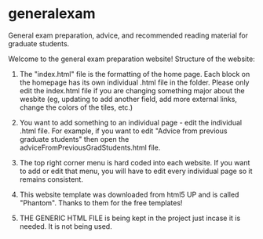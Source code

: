 # generalexam
General exam preparation, advice, and recommended reading material for graduate students. 

Welcome to the general exam preparation website! Structure of the website:

1. The "index.html" file is the formatting of the home page. Each block on the homepage has its own individual .html file in the folder. Please only edit the index.html file if you are changing something major about the wesbite (eg, updating to add another field, add more external links, change the colors of the tiles, etc.)
   
2. You want to add something to an individual page - edit the individual .html file. For example, if you want to edit "Advice from previous graduate students" then open the adviceFromPreviousGradStudents.html file.
   
3. The top right corner menu is hard coded into each website. If you want to add or edit that menu, you will have to edit every individual page so it remains consistent.
   
4. This website template was downloaded from html5 UP and is called "Phantom". Thanks to them for the free templates!
   
5. THE GENERIC HTML FILE is being kept in the project just incase it is needed. It is not being used. 
